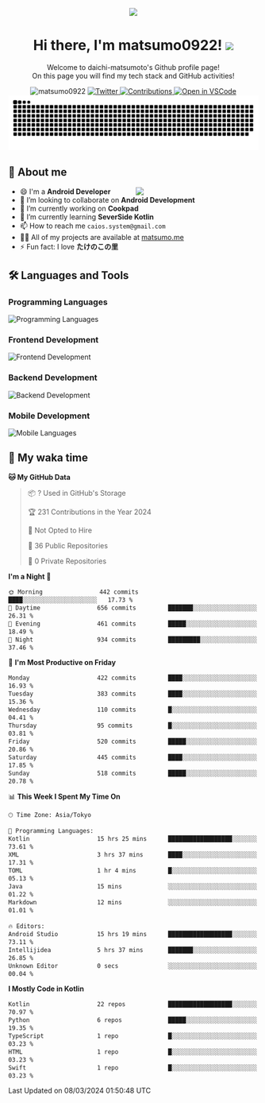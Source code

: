 <p align="center"><img src="https://capsule-render.vercel.app/api?type=waving&color=gradient&height=300&section=header&text=Hi%20I%27m%20matsumo&fontSize=90&animation=fadeIn&fontAlignY=38&desc=Welcome%20to%20daichi-matsumoto%27s%20GitHub%20profile%20&descAlignY=55&descAlign=62"></p>

<h1 align="center">Hi there, I'm matsumo0922! <img src="https://media.giphy.com/media/hvRJCLFzcasrR4ia7z/giphy.gif" width="32"></h1>

<p align="center">
Welcome to daichi-matsumoto's Github profile page!<br>
On this page you will find my tech stack and GitHub activities!
</p>

<div align="center">
  <img src="https://komarev.com/ghpvc/?username=matsumo0922&label=Profile%20views&color=ac3726&style=flat" alt="matsumo0922" />
  <a href="https://twitter.com/matsumo0922">
    <img src="https://badgen.net/badge/twitter/@matsumo0922?icon=twitter" alt="Twitter" />
  </a>
  <a href="https://qiita.com/CAIOS">
    <img src="https://badgen.org/img/qiita/CAIOS/contributions?style=flat" alt="Contributions" />
  </a>
  <a href="https://open.vscode.dev/matsumo0922/matsumo0922">
    <img alt="Open in VSCode" src="https://img.shields.io/static/v1?logo=visualstudiocode&label=&message=Open%20in%20Visual%20Studio%20Code&labelColor=2c2c32&color=007acc&logoColor=007acc" />
  </a>
</div>

<picture>
  <source media="(prefers-color-scheme: dark)" srcset="./resources/github-contribution-grid-snake-dark.svg" />
  <source media="(prefers-color-scheme: light)" srcset="./resources/github-contribution-grid-snake-light.svg" />
  <img alt="github-snake" src="./resources/github-contribution-grid-snake-light.svg" />
</picture>

## 📝 About me

<picture>
  <source media="(prefers-color-scheme: dark)" srcset="https://github-readme-stats.vercel.app/api?username=matsumo0922&show_icons=true&locale=en&theme=dark" />
  <source media="(prefers-color-scheme: light)" srcset="https://github-readme-stats.vercel.app/api?username=matsumo0922&show_icons=true&locale=en&theme=default" />
  <img align="right" width="49%" src="https://github-readme-stats.vercel.app/api?username=matsumo0922&show_icons=true&locale=en&theme=default" />
</picture>

- 😄 I'm a **Android Developer**
- 👯 I’m looking to collaborate on **Android Development**
- 🔭 I’m currently working on **Cookpad**
- 🌱 I’m currently learning **SeverSide Kotlin**
- 📫 How to reach me `caios.system@gmail.com`
- 👨‍💻 All of my projects are available at [matsumo.me](matsumo.me)
- ⚡ Fun fact: I love **たけのこの里**

## 🛠️ Languages and Tools

### Programming Languages
![Programming Languages](https://skillicons.dev/icons?i=kotlin,java,c,cpp,ruby,py,md)

### Frontend Development
![Frontend Development](https://skillicons.dev/icons?i=kotlin,next,react,html,css)

### Backend Development
![Backend Development](https://skillicons.dev/icons?i=kotlin,graphql,rails,redis,nodejs)

### Mobile Development
![Mobile Languages](https://skillicons.dev/icons?i=kotlin,ktor)

## 📌 My waka time
<!--START_SECTION:waka-->
**🐱 My GitHub Data** 

> 📦 ? Used in GitHub's Storage 
 > 
> 🏆 231 Contributions in the Year 2024
 > 
> 🚫 Not Opted to Hire
 > 
> 📜 36 Public Repositories 
 > 
> 🔑 0 Private Repositories 
 > 
**I'm a Night 🦉** 

```text
🌞 Morning                442 commits         ████░░░░░░░░░░░░░░░░░░░░░   17.73 % 
🌆 Daytime                656 commits         ███████░░░░░░░░░░░░░░░░░░   26.31 % 
🌃 Evening                461 commits         █████░░░░░░░░░░░░░░░░░░░░   18.49 % 
🌙 Night                  934 commits         █████████░░░░░░░░░░░░░░░░   37.46 % 
```
📅 **I'm Most Productive on Friday** 

```text
Monday                   422 commits         ████░░░░░░░░░░░░░░░░░░░░░   16.93 % 
Tuesday                  383 commits         ████░░░░░░░░░░░░░░░░░░░░░   15.36 % 
Wednesday                110 commits         █░░░░░░░░░░░░░░░░░░░░░░░░   04.41 % 
Thursday                 95 commits          █░░░░░░░░░░░░░░░░░░░░░░░░   03.81 % 
Friday                   520 commits         █████░░░░░░░░░░░░░░░░░░░░   20.86 % 
Saturday                 445 commits         ████░░░░░░░░░░░░░░░░░░░░░   17.85 % 
Sunday                   518 commits         █████░░░░░░░░░░░░░░░░░░░░   20.78 % 
```


📊 **This Week I Spent My Time On** 

```text
🕑︎ Time Zone: Asia/Tokyo

💬 Programming Languages: 
Kotlin                   15 hrs 25 mins      ██████████████████░░░░░░░   73.61 % 
XML                      3 hrs 37 mins       ████░░░░░░░░░░░░░░░░░░░░░   17.31 % 
TOML                     1 hr 4 mins         █░░░░░░░░░░░░░░░░░░░░░░░░   05.13 % 
Java                     15 mins             ░░░░░░░░░░░░░░░░░░░░░░░░░   01.22 % 
Markdown                 12 mins             ░░░░░░░░░░░░░░░░░░░░░░░░░   01.01 % 

🔥 Editors: 
Android Studio           15 hrs 19 mins      ██████████████████░░░░░░░   73.11 % 
Intellijidea             5 hrs 37 mins       ███████░░░░░░░░░░░░░░░░░░   26.85 % 
Unknown Editor           0 secs              ░░░░░░░░░░░░░░░░░░░░░░░░░   00.04 % 
```

**I Mostly Code in Kotlin** 

```text
Kotlin                   22 repos            ██████████████████░░░░░░░   70.97 % 
Python                   6 repos             █████░░░░░░░░░░░░░░░░░░░░   19.35 % 
TypeScript               1 repo              █░░░░░░░░░░░░░░░░░░░░░░░░   03.23 % 
HTML                     1 repo              █░░░░░░░░░░░░░░░░░░░░░░░░   03.23 % 
Swift                    1 repo              █░░░░░░░░░░░░░░░░░░░░░░░░   03.23 % 
```




 Last Updated on 08/03/2024 01:50:48 UTC
<!--END_SECTION:waka-->
